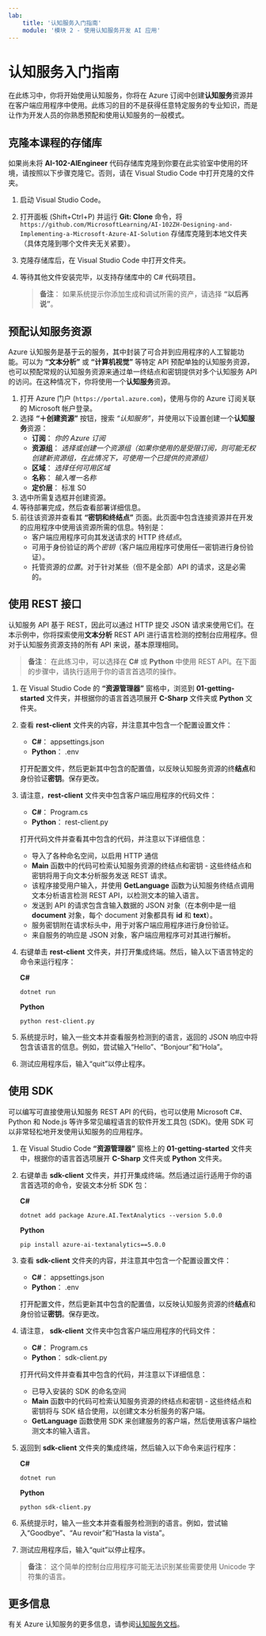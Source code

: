 ```yaml
---
lab:
    title: '认知服务入门指南'
    module: '模块 2 - 使用认知服务开发 AI 应用'
---
```


# 认知服务入门指南

在此练习中，你将开始使用认知服务，你将在 Azure 订阅中创建**认知服务**资源并在客户端应用程序中使用。此练习的目的不是获得任意特定服务的专业知识，而是让作为开发人员的你熟悉预配和使用认知服务的一般模式。

## 克隆本课程的存储库

如果尚未将 **AI-102-AIEngineer** 代码存储库克隆到你要在此实验室中使用的环境，请按照以下步骤克隆它。否则，请在 Visual Studio Code 中打开克隆的文件夹。

1. 启动 Visual Studio Code。
2. 打开面板 (Shift+Ctrl+P) 并运行 **Git: Clone** 命令，将 `https://github.com/MicrosoftLearning/AI-102ZH-Designing-and-Implementing-a-Microsoft-Azure-AI-Solution` 存储库克隆到本地文件夹（具体克隆到哪个文件夹无关紧要）。
3. 克隆存储库后，在 Visual Studio Code 中打开文件夹。
4. 等待其他文件安装完毕，以支持存储库中的 C# 代码项目。

    > **备注**： 如果系统提示你添加生成和调试所需的资产，请选择 **“以后再说”**。

## 预配认知服务资源

Azure 认知服务是基于云的服务，其中封装了可合并到应用程序的人工智能功能。可以为 **“文本分析”** 或 **“计算机视觉”** 等特定 API 预配单独的认知服务资源，也可以预配常规的认知服务资源来通过单一终结点和密钥提供对多个认知服务 API 的访问。在这种情况下，你将使用一个**认知服务**资源。

1. 打开 Azure 门户 (`https://portal.azure.com`)，使用与你的 Azure 订阅关联的 Microsoft 帐户登录。
2. 选择 **“&#65291;创建资源”** 按钮，搜索 *“认知服务”*，并使用以下设置创建一个**认知服务**资源：
    - **订阅**： *你的 Azure 订阅*
    - **资源组**： *选择或创建一个资源组（如果你使用的是受限订阅，则可能无权创建新资源组，在此情况下，可使用一个已提供的资源组）*
    - **区域**： *选择任何可用区域*
    - **名称**： *输入唯一名称*
    - **定价层**： 标准 S0
3. 选中所需复选框并创建资源。
4. 等待部署完成，然后查看部署详细信息。
5. 前往该资源并查看其 **“密钥和终结点”** 页面。此页面中包含连接资源并在开发的应用程序中使用该资源所需的信息。特别是：
    - 客户端应用程序可向其发送请求的 HTTP 终*结点*。
    - 可用于身份验证的两个*密钥*（客户端应用程序可使用任一密钥进行身份验证）。
    - 托管资源的*位置*。对于针对某些（但不是全部）API 的请求，这是必需的。

## 使用 REST 接口

认知服务 API 基于 REST，因此可以通过 HTTP 提交 JSON 请求来使用它们。在本示例中，你将探索使用**文本分析** REST API 进行语言检测的控制台应用程序。但对于认知服务资源支持的所有 API 来说，基本原理相同。

> **备注**： 在此练习中，可以选择在 **C#** 或 **Python** 中使用 REST API。在下面的步骤中，请执行适用于你的语言首选项的操作。

1. 在 Visual Studio Code 的 **“资源管理器”** 窗格中，浏览到 **01-getting-started** 文件夹，并根据你的语言首选项展开 **C-Sharp** 文件夹或 **Python** 文件夹。
2. 查看 **rest-client** 文件夹的内容，并注意其中包含一个配置设置文件：
    - **C#**： appsettings.json
    - **Python**： .env

    打开配置文件，然后更新其中包含的配置值，以反映认知服务资源的终**结点**和身份验证**密钥**。保存更改。
4. 请注意，**rest-client** 文件夹中包含客户端应用程序的代码文件：

    - **C#**： Program.cs
    - **Python**： rest-client.py

    打开代码文件并查看其中包含的代码，并注意以下详细信息：
    - 导入了各种命名空间，以启用 HTTP 通信
    - **Main** 函数中的代码可检索认知服务资源的终结点和密钥 - 这些终结点和密钥将用于向文本分析服务发送 REST 请求。
    - 该程序接受用户输入，并使用 **GetLanguage** 函数为认知服务终结点调用文本分析语言检测 REST API，以检测文本的输入语言。
    - 发送到 API 的请求包含含输入数据的 JSON 对象（在本例中是一组 **document** 对象，每个 document 对象都具有 **id** 和 **text**）。
    - 服务密钥附在请求标头中，用于对客户端应用程序进行身份验证。
    - 来自服务的响应是 JSON 对象，客户端应用程序可对其进行解析。
5. 右键单击 **rest-client** 文件夹，并打开集成终端。然后，输入以下语言特定的命令来运行程序：

    **C#**

    ```
    dotnet run
    ```

    **Python**

    ```
    python rest-client.py
    ```

6. 系统提示时，输入一些文本并查看服务检测到的语言，返回的 JSON 响应中将包含该语言的信息。例如，尝试输入“Hello”、“Bonjour”和“Hola”。
7. 测试应用程序后，输入“quit”以停止程序。

## 使用 SDK

可以编写可直接使用认知服务 REST API 的代码，也可以使用 Microsoft C#、Python 和 Node.js 等许多常见编程语言的软件开发工具包 (SDK)。使用 SDK 可以非常轻松地开发使用认知服务的应用程序。

1. 在 Visual Studio Code **“资源管理器”** 窗格上的 **01-getting-started** 文件夹中，根据你的语言首选项展开 **C-Sharp** 文件夹或 **Python** 文件夹。
2. 右键单击 **sdk-client** 文件夹，并打开集成终端。然后通过运行适用于你的语言首选项的命令，安装文本分析 SDK 包：

    **C#**

    ```
    dotnet add package Azure.AI.TextAnalytics --version 5.0.0
    ```

    **Python**

    ```
    pip install azure-ai-textanalytics==5.0.0
    ```

3. 查看 **sdk-client** 文件夹的内容，并注意其中包含一个配置设置文件：
    - **C#**： appsettings.json
    - **Python**： .env

    打开配置文件，然后更新其中包含的配置值，以反映认知服务资源的终**结点**和身份验证**密钥**。保存更改。
    
4. 请注意， **sdk-client** 文件夹中包含客户端应用程序的代码文件：

    - **C#**： Program.cs
    - **Python**： sdk-client.py

    打开代码文件并查看其中包含的代码，并注意以下详细信息：
    - 已导入安装的 SDK 的命名空间
    - **Main** 函数中的代码可检索认知服务资源的终结点和密钥 - 这些终结点和密钥将与 SDK 结合使用，以创建文本分析服务的客户端。
    - **GetLanguage** 函数使用 SDK 来创建服务的客户端，然后使用该客户端检测文本的输入语言。
5. 返回到 **sdk-client** 文件夹的集成终端，然后输入以下命令来运行程序：

    **C#**

    ```
    dotnet run
    ```

    **Python**

    ```
    python sdk-client.py
    ```

6. 系统提示时，输入一些文本并查看服务检测到的语言。例如，尝试输入“Goodbye”、“Au revoir”和“Hasta la vista”。
7. 测试应用程序后，输入“quit”以停止程序。

> **备注**： 这个简单的控制台应用程序可能无法识别某些需要使用 Unicode 字符集的语言。

## 更多信息

有关 Azure 认知服务的更多信息，请参阅[认知服务文档](https://docs.microsoft.com/azure/cognitive-services/what-are-cognitive-services)。
